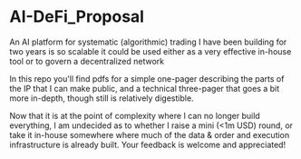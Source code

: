 # AI-DeFi_Proposal
An AI platform for systematic (algorithmic) trading I have been building for two years is so scalable it could be used either as a very effective in-house tool or to govern a decentralized network

In this repo you'll find pdfs for a simple one-pager describing the parts of the IP that I can make public, and a technical three-pager that goes a bit more in-depth, though still is relatively digestible.  

Now that it is at the point of complexity where I can no longer build everything, I am undecided as to whether I raise a mini (<1m USD) round, or take it in-house somewhere where much of the data & order and execution infrastructure is already built.  Your feedback is welcome and appreciated! 
